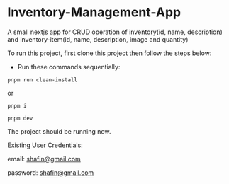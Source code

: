 
# Inventory-Management-App

A small nextjs app for CRUD operation of inventory(id, name, description) and inventory-item(id, name, description, image and quantity)

To run this project, first clone this project then follow the steps below:

* Run these commands sequentially:

`pnpm run clean-install`

or

`pnpm i`

`pnpm dev`

The project should be running now.

Existing User Credentials:

email: shafin@gmail.com

password: shafin@gmail.com